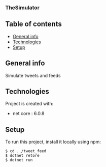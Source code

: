 ### TheSimulator
## Table of contents
* [General info](#general-info)
* [Technologies](#technologies)
* [Setup](#setup)

## General info
Simulate tweets and feeds
	
## Technologies
Project is created with:
* net core : 6.0.8 
	
## Setup
To run this project, install it locally using npm:

```
$ cd ../tweet_feed
$ dotnet retore
$ dotnet run 

```
